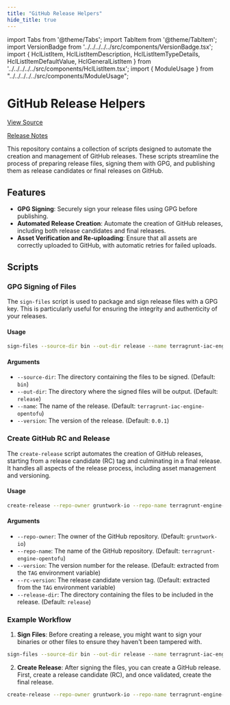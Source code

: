 ```yaml
---
title: "GitHub Release Helpers"
hide_title: true
---
```


import Tabs from '@theme/Tabs';
import TabItem from '@theme/TabItem';
import VersionBadge from '../../../../../src/components/VersionBadge.tsx';
import { HclListItem, HclListItemDescription, HclListItemTypeDetails, HclListItemDefaultValue, HclGeneralListItem } from '../../../../../src/components/HclListItem.tsx';
import { ModuleUsage } from "../../../../../src/components/ModuleUsage";

<VersionBadge repoTitle="CI Modules" version="0.59.4" lastModifiedVersion="0.58.1"/>

# GitHub Release Helpers

<a href="https://github.com/gruntwork-io/terraform-aws-ci/tree/v0.59.4/modules/github-release-helpers" className="link-button" title="View the source code for this module in GitHub.">View Source</a>

<a href="https://github.com/gruntwork-io/terraform-aws-ci/releases/tag/v0.58.1" className="link-button" title="Release notes for only versions which impacted this module.">Release Notes</a>

This repository contains a collection of scripts designed to automate the creation and management of GitHub releases.
These scripts streamline the process of preparing release files, signing them with GPG, and publishing them as release
candidates or final releases on GitHub.

## Features

*   **GPG Signing**: Securely sign your release files using GPG before publishing.
*   **Automated Release Creation**: Automate the creation of GitHub releases, including both release candidates and final releases.
*   **Asset Verification and Re-uploading**: Ensure that all assets are correctly uploaded to GitHub, with automatic retries for failed uploads.

## Scripts

### GPG Signing of Files

The `sign-files` script is used to package and sign release files with a GPG key. This is particularly useful for
ensuring the integrity and authenticity of your releases.

#### Usage

```bash
sign-files --source-dir bin --out-dir release --name terragrunt-iac-engine-opentofu --version 0.0.1
```

#### Arguments

*   `--source-dir`: The directory containing the files to be signed. (Default: `bin`)
*   `--out-dir`: The directory where the signed files will be output. (Default: `release`)
*   `--name`: The name of the release. (Default: `terragrunt-iac-engine-opentofu`)
*   `--version`: The version of the release. (Default: `0.0.1`)

### Create GitHub RC and Release

The `create-release` script automates the creation of GitHub releases, starting from a release candidate (RC) tag and
culminating in a final release. It handles all aspects of the release process, including asset management and versioning.

#### Usage

```bash
create-release --repo-owner gruntwork-io --repo-name terragrunt-engine-opentofu --version 1.0.0 --rc-version 1.0.0-rc1 --release-dir release
```

#### Arguments

*   `--repo-owner`: The owner of the GitHub repository. (Default: `gruntwork-io`)
*   `--repo-name`: The name of the GitHub repository. (Default: `terragrunt-engine-opentofu`)
*   `--version`: The version number for the release. (Default: extracted from the `TAG` environment variable)
*   `--rc-version`: The release candidate version tag. (Default: extracted from the `TAG` environment variable)
*   `--release-dir`: The directory containing the files to be included in the release. (Default: `release`)

### Example Workflow

1.  **Sign Files**: Before creating a release, you might want to sign your binaries or other files to ensure they haven't been tampered with.

```bash
sign-files --source-dir bin --out-dir release --name terragrunt-iac-engine-opentofu --version 0.0.1
```

2.  **Create Release**: After signing the files, you can create a GitHub release. First, create a release candidate (RC), and once validated, create the final release.

```bash
create-release --repo-owner gruntwork-io --repo-name terragrunt-engine-opentofu --rc-version 1.0.0-rc1 --version 1.0.0 --release-dir release
```

<!-- ##DOCS-SOURCER-START
{
  "originalSources": [
    "https://github.com/gruntwork-io/terraform-aws-ci/tree/v0.59.4/modules/github-release-helpers/readme.md",
    "https://github.com/gruntwork-io/terraform-aws-ci/tree/v0.59.4/modules/github-release-helpers/variables.tf",
    "https://github.com/gruntwork-io/terraform-aws-ci/tree/v0.59.4/modules/github-release-helpers/outputs.tf"
  ],
  "sourcePlugin": "module-catalog-api",
  "hash": "19dcd7dc45f2a4c91635bd6c3314877b"
}
##DOCS-SOURCER-END -->
